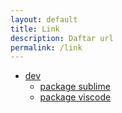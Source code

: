 ```yaml
---
layout: default
title: Link
description: Daftar url
permalink: /link
---
```


- [dev](/dev)
	- [package sublime](/dev/package/sublime)
	- [package viscode](/dev/package/viscode)
